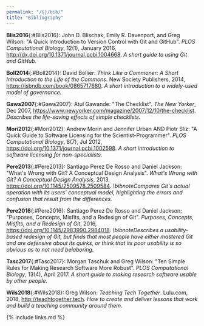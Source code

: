 ```yaml
---
permalink: "/{}/bib/"
title: "Bibliography"
---
```


**Blis2016**{:#Blis2016}: John D. Blischak, Emily R. Davenport, and Greg Wilson: "A Quick Introduction to Version Control with Git and GitHub". *PLOS Computational Biology*, 12(1), January 2016, <http://dx.doi.org/10.1371/journal.pcbi.1004668>. *A short guide to using Git and GitHub.*

**Boll2014**{:#Boll2014}: David Bollier: *Think Like a Commoner: A Short Introduction to the Life of the Commons*. New Society Publishers, 2014, <https://isbndb.com/book/0865717680>. *A short introduction to a widely-used model of governance.*

**Gawa2007**{:#Gawa2007}: Atul Gawande: "The Checklist". *The New Yorker*, Dec 2007, <https://www.newyorker.com/magazine/2007/12/10/the-checklist>. *Describes the life-saving effects of simple checklists.*

**Mori2012**{:#Mori2012}: Andrew Morin and Jennifer Urban AND Piotr Sliz: "A Quick Guide to Software Licensing for the Scientist-Programmer". *PLOS Computational Biology*, 8(7), Jul 2012, <https://doi.org/10.1371/journal.pcbi.1002598>. *A short introduction to software licensing for non-specialists.*

**Pere2013**{:#Pere2013}: Santiago Perez De Rosso and Daniel Jackson: "What's Wrong with Git? A Conceptual Design Analysis". *What's Wrong with Git? A Conceptual Design Analysis*, 2013, <https://doi.org/10.1145/2509578.2509584>. *\bibnoteCompares Git's actual operation with its users' conceptual model, highlighting the errors and confusion that result from the differences.*

**Pere2016**{:#Pere2016}: Santiago Perez De Rosso and Daniel Jackson: "Purposes, Concepts, Misfits, and a Redesign of Git". *Purposes, Concepts, Misfits, and a Redesign of Git*, 2016, <https://doi.org/10.1145/2983990.2984018>. *\bibnoteDescribes a usability-based redesign of Git, but finds that most people have either mastered Git and are defensive about its quirks, or think that its poor usability is so obvious as to not need belaboring.*

**Tasc2017**{:#Tasc2017}: Morgan Taschuk and Greg Wilson: "Ten Simple Rules for Making Research Software More Robust". *PLOS Computational Biology*, 13(4), April 2017. *A short guide to making research software usable by other people.*

**Wils2018**{:#Wils2018}: Greg Wilson: *Teaching Tech Together*. Lulu.com, 2018, <http://teachtogether.tech>. *How to create and deliver lessons that work and build a teaching community around them.*

{% include links.md %}
